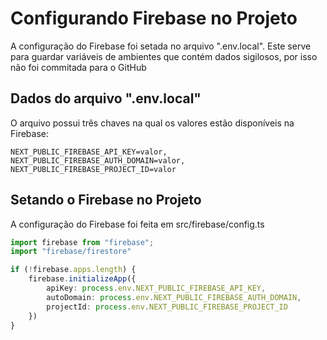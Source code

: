 # Configurando Firebase no Projeto
A configuração do Firebase foi setada no arquivo ".env.local". Este serve para guardar variáveis de ambientes que contém dados sigilosos, por isso não foi commitada para o GitHub

## Dados do arquivo ".env.local"
O arquivo possui três chaves na qual os valores estão disponíveis na Firebase:
```
NEXT_PUBLIC_FIREBASE_API_KEY=valor,
NEXT_PUBLIC_FIREBASE_AUTH_DOMAIN=valor,
NEXT_PUBLIC_FIREBASE_PROJECT_ID=valor
```

## Setando o Firebase no Projeto
A configuração do Firebase foi feita em src/firebase/config.ts
```ts
import firebase from "firebase";
import "firebase/firestore"

if (!firebase.apps.length) {
    firebase.initializeApp({
        apiKey: process.env.NEXT_PUBLIC_FIREBASE_API_KEY,
        autoDomain: process.env.NEXT_PUBLIC_FIREBASE_AUTH_DOMAIN,
        projectId: process.env.NEXT_PUBLIC_FIREBASE_PROJECT_ID
    })
}
```

